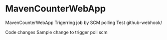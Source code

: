 # MavenCounterWebApp
MavenCounterWebApp
Trigerring job by SCM polling Test
github-webhook/

Code changes
Sample change to trigger poll scm


